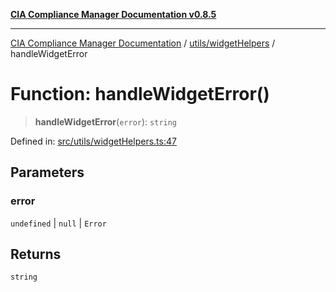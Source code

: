 [**CIA Compliance Manager Documentation v0.8.5**](../../../README.md)

***

[CIA Compliance Manager Documentation](../../../modules.md) / [utils/widgetHelpers](../README.md) / handleWidgetError

# Function: handleWidgetError()

> **handleWidgetError**(`error`): `string`

Defined in: [src/utils/widgetHelpers.ts:47](https://github.com/Hack23/cia-compliance-manager/blob/3ae0301247f765ba03c8c0fe645db4718bb8af76/src/utils/widgetHelpers.ts#L47)

## Parameters

### error

`undefined` | `null` | `Error`

## Returns

`string`
